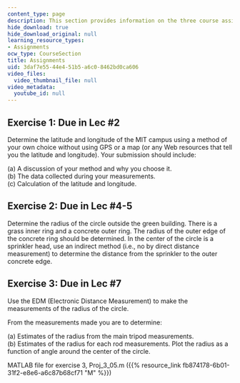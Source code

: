 ```yaml
---
content_type: page
description: This section provides information on the three course assignments.
hide_download: true
hide_download_original: null
learning_resource_types:
- Assignments
ocw_type: CourseSection
title: Assignments
uid: 3daf7e55-44e4-51b5-a6c0-8462bd0ca606
video_files:
  video_thumbnail_file: null
video_metadata:
  youtube_id: null
---
```


Exercise 1: Due in Lec #2
-------------------------

Determine the latitude and longitude of the MIT campus using a method of your own choice without using GPS or a map (or any Web resources that tell you the latitude and longitude). Your submission should include:

(a) A discussion of your method and why you choose it.  
(b) The data collected during your measurements.  
(c) Calculation of the latitude and longitude.

Exercise 2: Due in Lec #4-5
---------------------------

Determine the radius of the circle outside the green building. There is a grass inner ring and a concrete outer ring. The radius of the outer edge of the concrete ring should be determined. In the center of the circle is a sprinkler head, use an indirect method (i.e., no by direct distance measurement) to determine the distance from the sprinkler to the outer concrete edge.

Exercise 3: Due in Lec #7
-------------------------

Use the EDM (Electronic Distance Measurement) to make the measurements of the radius of the circle.

From the measurements made you are to determine:

(a) Estimates of the radius from the main tripod measurements.  
(b) Estimates of the radius for each rod measurements. Plot the radius as a function of angle around the center of the circle.

MATLAB file for exercise 3, Proj\_3\_05.m ({{% resource_link fb874178-6b01-31f2-e8e6-a6c87b68cf71 "M" %}})
